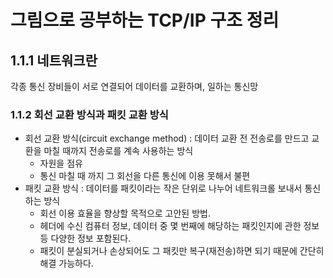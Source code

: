 # 그림으로 공부하는 TCP/IP 구조 정리

## 1.1.1 네트워크란
각종 통신 장비들이 서로 연결되어 데이터를 교환하며, 일하는 통신망

### 1.1.2 회선 교환 방식과 패킷 교환 방식
- 회선 교환 방식(circuit exchange method) : 데이터 교환 전 전송로를 만드고 교환을 마칠 때까지 전송로를 계속 사용하는 방식
  - 자원을 점유
  - 통신 마칠 때 까지 그 회선을 다른 통신에 이용 못해서 불편
- 패킷 교환 방식 : 데이터를 패킷이라는 작은 단위로 나누어 네트워크롤 보내서 통신하는 방식
  - 회선 이용 효율을 향상할 목적으로 고안된 방법.
  - 헤더에 수신 컴퓨터 정보, 데이터 중 몇 번째에 해당하는 패킷인지에 관한 정보 등 다양한 정보 포함된다.
  - 패킷이 분실되거나 손상되어도 그 패킷만 복구(재전송)하면 되기 때문에 간단히 해결 가능하다.
